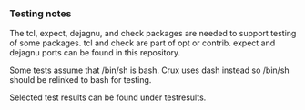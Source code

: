 
### Testing notes

The tcl, expect, dejagnu, and check packages are needed to support testing of some packages.   tcl and check are part of opt or contrib.
expect and dejagnu ports can be found in this repository.

Some tests assume that /bin/sh is bash.   Crux uses dash instead so /bin/sh should be relinked to bash for testing.

Selected test results can be found under testresults.

